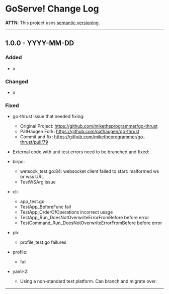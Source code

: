 
# GoServe! Change Log

**ATTN**: This project uses [semantic versioning](http://semver.org/).

***

## 1.0.0 - YYYY-MM-DD

### Added

* x

### Changed

* x

### Fixed

* go-thrust issue that needed fixing:
  * Original Project: <https://github.com/miketheprogrammer/go-thrust>
  * PatHaugen Fork: <https://github.com/pathaugen/go-thrust>
  * Commit and fix: <https://github.com/miketheprogrammer/go-thrust/pull/79>

* External code with unit test errors need to be branched and fixed:
* birpc:
  * wetsock_test.go:84: websocket client failed to start: malformed ws or wss URL
  * TestWSArg issue
* cli:
  * app_test.go:
  * TestApp_BeforeFunc fail
  * TestApp_OrderOfOperations incorrect usage
  * TestApp_Run_DoesNotOverwriteErrorFromBefore before error
  * TestCommand_Run_DoesNotOverwriteErrorFromBefore before error
* pb:
  * profile_test.go failures
* profile:
  * fail
* yaml-2:
  * Using a non-standard test platform. Can branch and migrate over.

***
